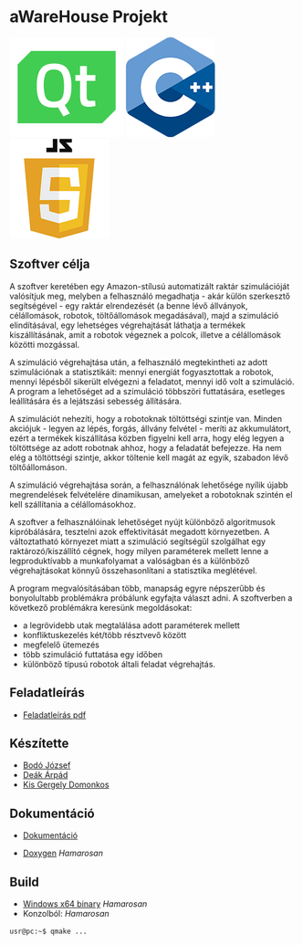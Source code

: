 # aWareHouse Projekt
![QtLogo](./readme-src/qtlogo.png) ![CppLogo](./readme-src/cpplogo.png) ![JsLogo](./readme-src/javascriptlogo.png)

## Szoftver célja
A szoftver keretében egy Amazon-stílusú automatizált raktár szimulációját valósítjuk meg, melyben a felhasználó megadhatja - akár külön szerkesztő segítségével - egy raktár elrendezését (a benne lévő állványok, célállomások, robotok, töltőállomások megadásával), majd a szimuláció elindításával, egy lehetséges végrehajtását láthatja a termékek kiszállításának, amit a robotok végeznek a polcok, illetve a célállomások közötti mozgással. 

A szimuláció végrehajtása után, a felhasználó megtekintheti az adott szimulációnak a statisztikáit: mennyi energiát fogyasztottak a robotok, mennyi lépésből sikerült elvégezni a feladatot, mennyi idő volt a szimuláció. A program a lehetőséget ad a szimuláció többszöri futtatására, esetleges leállítására és a lejátszási sebesség állítására.

A szimulációt nehezíti, hogy a robotoknak töltöttségi szintje van. Minden akciójuk - legyen az lépés, forgás, állvány felvétel - meríti az akkumulátort, ezért a termékek kiszállítása közben figyelni kell arra, hogy elég legyen a töltöttsége az adott robotnak ahhoz, hogy a feladatát befejezze. Ha nem elég a töltöttségi szintje, akkor töltenie kell magát az egyik, szabadon lévő töltőállomáson.

A szimuláció végrehajtása során, a felhasználónak lehetősége nyílik újabb megrendelések felvételére dinamikusan, amelyeket a robotoknak szintén el kell szállítania a célállomásokhoz.

A szoftver a felhasználóinak lehetőséget nyújt különböző algoritmusok kipróbálására, tesztelni azok effektivitását megadott környezetben. A változtatható környezet miatt a szimuláció segítségül szolgálhat egy raktározó/kiszállító cégnek, hogy milyen paraméterek mellett lenne a legproduktívabb a munkafolyamat a valóságban és a különböző végrehajtásokat könnyű összehasonlítani a statisztika meglétével.

A program megvalósításában több, manapság egyre népszerűbb és bonyolultabb problémákra próbálunk egyfajta választ adni. A szoftverben a következő problémákra keresünk megoldásokat: 
- a legrövidebb utak megtalálása adott paraméterek mellett
- konfliktuskezelés két/több résztvevő között
- megfelelő ütemezés
- több szimuláció futtatása egy időben
- különböző típusú robotok általi feladat végrehajtás.
 
## Feladatleírás
* [Feladatleírás pdf](./readme-src/feladatleiras.pdf)

## Készítette

* [Bodó József](https://szofttech.inf.elte.hu/i7p4uq)
* [Deák Árpád](https://szofttech.inf.elte.hu/cthi78)
* [Kis Gergely Domonkos](https://szofttech.inf.elte.hu/vmt982)

## Dokumentáció

* [Dokumentáció](https://szofttech.inf.elte.hu/szt-ab-2020212/group-04/awarehouse/-/wikis/aWareHouse-Dokument%C3%A1ci%C3%B3)

* [Doxygen]() _Hamarosan_

## Build

* [Windows x64 binary]() _Hamarosan_
* Konzolból: _Hamarosan_
```console
usr@pc:~$ qmake ...
```
